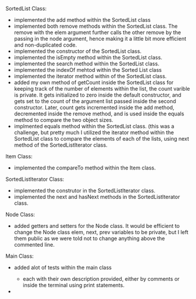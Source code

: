 SortedList Class:

- implemented the add method within the SortedList class
- implemented both remove methods within the SortedList class. The remove with the elem argument further calls the other remove by the passing in the node argument, hence making it a little bit more efficient and non-duplicated code.
- implemented the constructor of the SortedList class.
- implemented the isEmpty method within the SortedList class.
- implemented the search method within the SortedList class.
- implemented the indexOf mehtod within the Sorted List class
- implemented the iterator method within of the SortedList class.
- added my own method of getCount inside the SortedList class for keeping track of the number of elements within the list, the count varible is private. It gets initialized to zero inside the default constructor, and gets set to the count of the argument list passed inside the second constructor. Later, count gets incremented inside the add method, decremented inside the remove method, and is used inside the equals method to compare the two object sizes. 
- implmented equals method within the SortedList class. (this was a challenge, but pretty much I utilized the iterator method within the SortedList class to compare the elements of each of the lists, using next method of the SortedListIterator class.  


Item Class:

- implemented the compareTo method within the Item class. 


SortedListIterator Class:

- implemented the construtor in the SortedListIterator class.
- implemented the next and hasNext methods in the SortedListIterator class.


Node Class:

- added getters and setters for the Node class. It would be efficient to change the Node class elem, next, prev variables to be private, but I left them public as we were told not to change anything above the commented line.


Main Class:

- added alot of tests within the main class
	- each with their own description provided, either by comments or inside the terminal using print statements.

- 